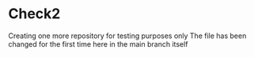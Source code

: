 # Check2
Creating one more repository for testing purposes only
The file has been changed for the first time here in the main branch itself
